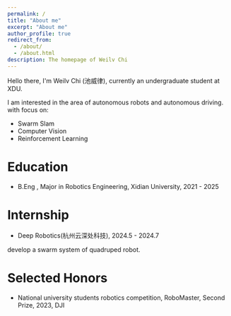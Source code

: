 ```yaml
---
permalink: /
title: "About me"
excerpt: "About me"
author_profile: true
redirect_from: 
  - /about/
  - /about.html
description: The homepage of Weilv Chi
---
```


Hello there, I'm Weilv Chi (池威律), currently an undergraduate student at XDU.

I am interested in the area of autonomous robots and autonomous driving. with focus on:

- Swarm Slam
- Computer Vision
- Reinforcement Learning


Education
======

* B.Eng , Major in Robotics Engineering, Xidian University, 2021 - 2025


Internship
======

* Deep Robotics(杭州云深处科技), 2024.5 - 2024.7

develop a swarm system of quadruped robot. 


Selected Honors
======
* National university students robotics competition, RoboMaster, Second Prize, 2023, DJI
